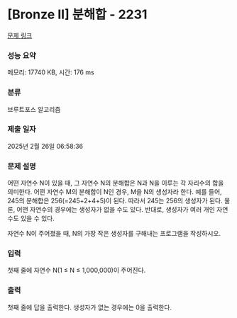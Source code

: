 # [Bronze II] 분해합 - 2231

[문제 링크](https://www.acmicpc.net/problem/2231)

### 성능 요약

메모리: 17740 KB, 시간: 176 ms

### 분류

브루트포스 알고리즘

### 제출 일자

2025년 2월 26일 06:58:36

### 문제 설명

<p>어떤 자연수 N이 있을 때, 그 자연수 N의 분해합은 N과 N을 이루는 각 자리수의 합을 의미한다. 어떤 자연수 M의 분해합이 N인 경우, M을 N의 생성자라 한다. 예를 들어, 245의 분해합은 256(=245+2+4+5)이 된다. 따라서 245는 256의 생성자가 된다. 물론, 어떤 자연수의 경우에는 생성자가 없을 수도 있다. 반대로, 생성자가 여러 개인 자연수도 있을 수 있다.</p>

<p>자연수 N이 주어졌을 때, N의 가장 작은 생성자를 구해내는 프로그램을 작성하시오.</p>

### 입력

 <p>첫째 줄에 자연수 N(1 ≤ N ≤ 1,000,000)이 주어진다.</p>

### 출력

 <p>첫째 줄에 답을 출력한다. 생성자가 없는 경우에는 0을 출력한다.</p>

